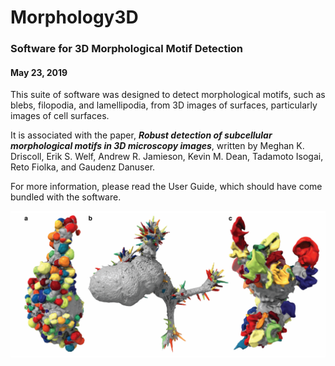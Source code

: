 # Morphology3D
### Software for 3D Morphological Motif Detection
#### May 23, 2019

This suite of software was designed to detect morphological motifs, such as blebs, filopodia, and lamellipodia, from 3D images of surfaces, particularly images of cell surfaces.

It is associated with the paper, ***Robust detection of subcellular morphological motifs in 3D microscopy images***, written by Meghan K. Driscoll, Erik S. Welf, Andrew R. Jamieson, Kevin M. Dean, Tadamoto Isogai, Reto Fiolka, and Gaudenz Danuser. 

For more information, please read the User Guide, which should have come bundled with the software.

![Alt Text](doc/BlebbingCells.png?raw=true)
